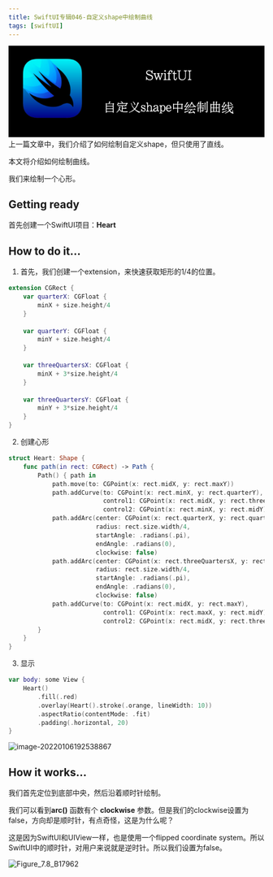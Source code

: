 ```yaml
---
title: SwiftUI专辑046-自定义shape中绘制曲线
tags: [swiftUI]
---
```

![headerimg](./Header.png)
上一篇文章中，我们介绍了如何绘制自定义shape，但只使用了直线。

本文将介绍如何绘制曲线。

我们来绘制一个心形。
<!--truncate-->
## Getting ready

首先创建一个SwiftUI项目：**Heart**

## How to do it…

1. 首先，我们创建一个extension，来快速获取矩形的1/4的位置。
```swift
extension CGRect {
    var quarterX: CGFloat {
        minX + size.height/4
    }

    var quarterY: CGFloat {
        minY + size.height/4
    }

    var threeQuartersX: CGFloat {
        minX + 3*size.height/4
    }

    var threeQuartersY: CGFloat {
        minY + 3*size.height/4
    }
}
```

2. 创建心形
```swift
struct Heart: Shape {
    func path(in rect: CGRect) -> Path {
        Path() { path in
            path.move(to: CGPoint(x: rect.midX, y: rect.maxY))
            path.addCurve(to: CGPoint(x: rect.minX, y: rect.quarterY),
                          control1: CGPoint(x: rect.midX, y: rect.threeQuartersY),
                          control2: CGPoint(x: rect.minX, y: rect.midY))
            path.addArc(center: CGPoint(x: rect.quarterX, y: rect.quarterY),
                        radius: rect.size.width/4,
                        startAngle: .radians(.pi),
                        endAngle: .radians(0),
                        clockwise: false)
            path.addArc(center: CGPoint(x: rect.threeQuartersX, y: rect.quarterY),
                        radius: rect.size.width/4,
                        startAngle: .radians(.pi),
                        endAngle: .radians(0),
                        clockwise: false)
            path.addCurve(to: CGPoint(x: rect.midX, y: rect.maxY),
                          control1: CGPoint(x: rect.maxX, y: rect.midY),
                          control2: CGPoint(x: rect.midX, y: rect.threeQuartersY))
        }
    }
}
```

3. 显示
```swift
var body: some View {
    Heart()
        .fill(.red)
        .overlay(Heart().stroke(.orange, lineWidth: 10))
        .aspectRatio(contentMode: .fit)
        .padding(.horizontal, 20)
}
```

![image-20220106192538867](https://tva1.sinaimg.cn/large/008i3skNgy1gy46ccdjz7j308k0dewel.jpg)



## How it works…

我们首先定位到底部中央，然后沿着顺时针绘制。

我们可以看到**arc()** 函数有个 **clockwise** 参数。但是我们的clockwise设置为false，方向却是顺时针，有点奇怪，这是为什么呢？

这是因为SwiftUI和UIView一样，也是使用一个flipped coordinate system。所以SwiftUI中的顺时针，对用户来说就是逆时针。所以我们设置为false。

![Figure_7.8_B17962](https://tva1.sinaimg.cn/large/008i3skNgy1gy46j7n3iyj30dw07zmxa.jpg)
